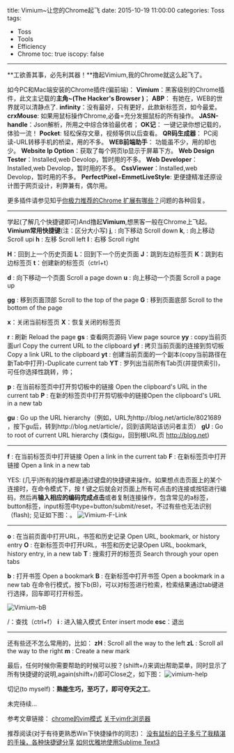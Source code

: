 
title: Vimium~让您的Chrome起飞
date: 2015-10-19 11:00:00
categories: Toss
tags:
- Toss
- Tools
- Efficiency
- Chrome
toc: true
iscopy: false
---

**工欲善其事，必先利其器！**撸起Vimium,我的Chrome就这么起飞了。

<!-- more -->

如今PC和Mac端安装的Chrome插件(偏前端)：
**Vimium**：黑客级别的Chrome插件，此文主记载的**主角~(The Hacker's Browser )**；
**ABP**： 有她在，WEB的世界就可以清静点了.
**infinity**：没有最好，只有更好，此款新标签页，如今最爱。
**crxMouse**: 如果用鼠标操作Chrome,必备=充分发掘鼠标的所有操作。
**JASN-handle**：Json解析，所用之中综合体验最优者；
**OK记**： 一键记录你想记载的，体验一流！
**Pocket**: 轻松保存文章，视频等供以后查看。
**QR码生成器**： PC阅读-URL转移手机的桥梁，用的不多。
**WEB前端助手**： 功能虽不少，用的却也少。
**Website Ip Option**：获取了每个网页Ip显示于屏幕下方。
**Web Design Tester**：Installed,web Devolop，暂时用的不多。
**Web Developer**：Installed,web Devolop，暂时用的不多。
**CssViewer**：Installed,web Devolop，暂时用的不多。
**PerfectPixel**+**EmmetLiveStyle**: 更便捷精准还原设计图于网页设计，利弊兼有，偶尔用。

更多插件请参见知乎[你极力推荐的Chrome 扩展有哪些？](http://www.zhihu.com/question/19594682)问题的各种回复。

---

学起(了解几个快捷键即可)And撸起**Vimium**,想黑客一般在Chrome上飞起。
**Vimium常用快捷键**(注：区分大小写)
**j**, <c-e> : 向下移动 Scroll down
**k**, <c-y> : 向上移动Scroll upi
**h** : 左移 Scroll left
**l** : 右移 Scroll right

**H**：回到上一个历史页面
**L**：回到下一个历史页面
**J**：跳到左边标签页
**K**：跳到右边标签页
**t**：创建新的标签页（ctrl+t）

**d** : 向下移动一个页面 Scroll a page down
**u** : 向上移动一个页面 Scroll a page up

**gg** : 移到页面顶部 Scroll to the top of the page
**G** : 移到页面底部 Scroll to the bottom of the page

**x**：关闭当前标签页
**X**：恢复关闭的标签页

**r** : 刷新 Reload the page
**gs** : 查看网页源码 View page source
**yy** : copy当前页面url Copy the current URL to the clipboard
**yf** : 拷贝当前页面的连接到剪切板 Copy a link URL to the clipboard
**yt** : 创建当前页面的一个副本(copy当前路径在新Tab中打开)-Duplicate current tab
**YT** : 罗列出当前所有Tab页(并提供索引)，可任你选择性跳转，帅；

**p** : 在当前标签页中打开剪切板中的链接 Open the clipboard's URL in the current tab
**P** : 在新的标签页中打开剪切板中的链接Open the clipboard's URL in a new tab

**gu** : Go up the URL hierarchy（例如，URL为http://blog.net/article/8021689 ，按下gu后，转到http://blog.net/article/，回到该网站该访问者主页）
**gU** : Go to root of current URL hierarchy (类似gu，回到根URL页 http://blog.net)

---

**f** : 在当前标签页中打开链接 Open a link in the current tab
**F** : 在新标签页中打开链接 Open a link in a new tab

YES: (几乎)所有的操作都是通过键盘的快捷键来操作。如果想点击页面上的某个连接时，在命令模式下，按 f 键之后就会对页面上所有可点击的连接或按钮进行编码，然后再**输入相应的编码完成点击**或者复制连接操作，包含常见的a标签，button标签，input标签中type=button/submit/reset，不过有些也无法识别（flash); 见证如下图：。
![Vimium-F-Link](http://linxg-wordpress.stor.sinaapp.com/uploads/2014/04/viumclik.png)

---

**o** : 在当前页面中打开URL，书签和历史记录 Open URL, bookmark, or history entry
**O** : 在新标签页中打开URL，书签和历史记录Open URL, bookmark, history entry, in a new tab
**T** : 搜索打开的标签页 Search through your open tabs

**b** : 打开书签 Open a bookmark
**B** : 在新标签中打开书签 Open a bookmark in a new tab
在命令行模式，按下b(B)，可以对标签进行检索，检索结果通过tab键进行选择，回车即可打开标签。

![Vimium-bB](http://linxg-wordpress.stor.sinaapp.com/uploads/2014/04/vimbookmap.png)

/：查找（ctrl+f）
**i** : 进入输入模式 Enter insert mode
**esc**：退出

---

还有些还不怎么常用的，比如：
**zH** : Scroll all the way to the left
**zL** : Scroll all the way to the right
**m** : Create a new mark

最后，任何时候你需要帮助的时候可以按？(shilft+/)来调出帮助菜单，同时显示了所有快捷键的说明,again(shilft+/)即可Close之，如下图：
![vimium-help](http://images.cnitblog.com/blog/431064/201403/141813348554340.png)

切记(to myself)：**熟能生巧，至巧了，即可夺天之工**。

未完待续...

参考文章链接：
[chrome的vim模式](http://lin.xiaogang.me/?p=315)
[关于vim化浏览器](http://blog.csdn.net/xiajian2010/article/details/23931273)

推荐阅读(对于有待更熟悉Win下快捷操作的同志)：
[没有鼠标的日子多亏了我精湛的手操，各种快捷键分享](http://www.cnblogs.com/wayou/p/shortcuts.html)
[如何优雅地使用Sublime Text3](http://www.jianshu.com/p/3cb5c6f2421c)
